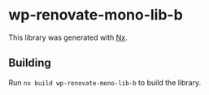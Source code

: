 # wp-renovate-mono-lib-b

This library was generated with [Nx](https://nx.dev).

## Building

Run `nx build wp-renovate-mono-lib-b` to build the library.
